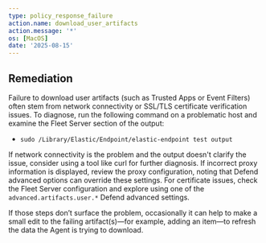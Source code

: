 ```yaml
---
type: policy_response_failure
action.name: download_user_artifacts
action.message: '*'
os: [MacOS]
date: '2025-08-15'
---
```


## Remediation

Failure to download user artifacts (such as Trusted Apps or Event Filters) often stem from network connectivity or SSL/TLS certificate verification issues. To diagnose, run the following command on a problematic host and examine the Fleet Server section of the output:

- `sudo /Library/Elastic/Endpoint/elastic-endpoint test output`

If network connectivity is the problem and the output doesn't clarify the issue, consider using a tool like curl for further diagnosis. If incorrect proxy information is displayed, review the proxy configuration, noting that Defend advanced options can override these settings. For certificate issues, check the Fleet Server configuration and explore using one of the `advanced.artifacts.user.*` Defend advanced settings.

If those steps don’t surface the problem, occasionally it can help to make a small edit to the failing artifact(s)—for example, adding an item—to refresh the data the Agent is trying to download.
